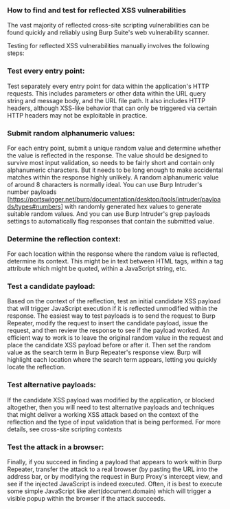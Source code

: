 ### How to find and test for reflected XSS vulnerabilities

The vast majority of reflected cross-site scripting vulnerabilities can be found quickly and reliably using Burp Suite's web vulnerability scanner.

Testing for reflected XSS vulnerabilities manually involves the following steps:

### Test every entry point: 
Test separately every entry point for data within the application's HTTP requests. This includes parameters or other data within the URL query string and message body, and the URL file path. It also includes HTTP headers, although XSS-like behavior that can only be triggered via certain HTTP headers may not be exploitable in practice.
    
### Submit random alphanumeric values: 
For each entry point, submit a unique random value and determine whether the value is reflected in the response. The value should be designed to survive most input validation, so needs to be fairly short and contain only alphanumeric characters. But it needs to be long enough to make accidental matches within the response highly unlikely. A random alphanumeric value of around 8 characters is normally ideal. You can use Burp Intruder's number payloads [https://portswigger.net/burp/documentation/desktop/tools/intruder/payloads/types#numbers] with randomly generated hex values to generate suitable random values. And you can use Burp Intruder's grep payloads settings to automatically flag responses that contain the submitted value.

### Determine the reflection context: 
For each location within the response where the random value is reflected, determine its context. This might be in text between HTML tags, within a tag attribute which might be quoted, within a JavaScript string, etc.

### Test a candidate payload: 
Based on the context of the reflection, test an initial candidate XSS payload that will trigger JavaScript execution if it is reflected unmodified within the response. The easiest way to test payloads is to send the request to Burp Repeater, modify the request to insert the candidate payload, issue the request, and then review the response to see if the payload worked. An efficient way to work is to leave the original random value in the request and place the candidate XSS payload before or after it. Then set the random value as the search term in Burp Repeater's response view. Burp will highlight each location where the search term appears, letting you quickly locate the reflection.

### Test alternative payloads: 
If the candidate XSS payload was modified by the application, or blocked altogether, then you will need to test alternative payloads and techniques that might deliver a working XSS attack based on the context of the reflection and the type of input validation that is being performed. For more details, see cross-site scripting contexts
    
### Test the attack in a browser: 
Finally, if you succeed in finding a payload that appears to work within Burp Repeater, transfer the attack to a real browser (by pasting the URL into the address bar, or by modifying the request in Burp Proxy's intercept view, and see if the injected JavaScript is indeed executed. Often, it is best to execute some simple JavaScript like alert(document.domain) which will trigger a visible popup within the browser if the attack succeeds.
